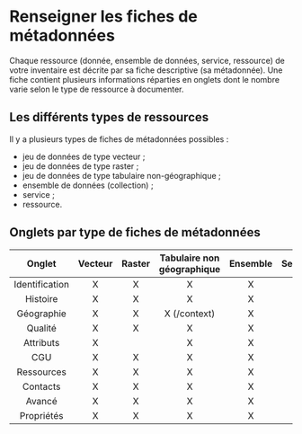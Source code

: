 # Renseigner les fiches de métadonnées

Chaque ressource (donnée, ensemble de données, service, ressource) de votre inventaire est décrite par sa fiche descriptive (sa métadonnée). Une fiche contient plusieurs informations réparties en onglets dont le nombre varie selon le type de ressource à documenter.

## Les différents types de ressources

Il y a plusieurs types de fiches de métadonnées possibles :
* jeu de données de type vecteur ;
* jeu de données de type raster ;
* jeu de données de type tabulaire non-géographique ;
* ensemble de données (collection) ;
* service ;
* ressource.

## Onglets par type de fiches de métadonnées

| Onglet          | Vecteur | Raster  | Tabulaire non géographique  | Ensemble | Service | Ressource | Queue d&apos;URL      |
|:---------------:|:-------:|:-------:|:---------------------------:|:--------:|:-------:|:---------:|:----------------:|
| Identification  | X       | X       | X                           | X        | X       | X         | /identification  |
| Histoire        | X       | X       | X                           | X        | X       | X         | /history         |
| Géographie      | X       | X       | X (/context)                | X        | X       |           | /geography       |
| Qualité         | X       | X       | X                           | X        | X       |           | /quality         |
| Attributs       | X       |         | X                           | X        |         |           | /attributes      |
| CGU             | X       | X       | X                           | X        | X       | X         | /constraints     |
| Ressources      | X       | X       | X                           | X        | X       | X         | /resources       |
| Contacts        | X       | X       | X                           | X        | X       | X         | /contacts        |
| Avancé          | X       | X       | X                           | X        | X       | X         | /advanced        |
| Propriétés      | X       | X       | X                           | X        | X       | X         | /metadata        |